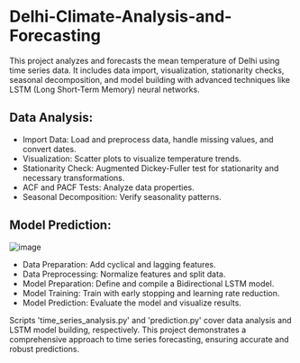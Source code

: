 # Delhi-Climate-Analysis-and-Forecasting
This project analyzes and forecasts the mean temperature of Delhi using time series data. It includes data import, visualization, stationarity checks, seasonal decomposition, and model building with advanced techniques like LSTM (Long Short-Term Memory) neural networks.
## Data Analysis:

- Import Data: Load and preprocess data, handle missing values, and convert dates.
- Visualization: Scatter plots to visualize temperature trends.
- Stationarity Check: Augmented Dickey-Fuller test for stationarity and necessary transformations.
- ACF and PACF Tests: Analyze data properties.
- Seasonal Decomposition: Verify seasonality patterns.

## Model Prediction:
![image](https://github.com/user-attachments/assets/3babd4ac-9b83-4ba8-a2b3-0fe7ccfea6f5)

- Data Preparation: Add cyclical and lagging features.
- Data Preprocessing: Normalize features and split data.
- Model Preparation: Define and compile a Bidirectional LSTM model.
- Model Training: Train with early stopping and learning rate reduction.
- Model Prediction: Evaluate the model and visualize results.

Scripts 'time_series_analysis.py' and 'prediction.py' cover data analysis and LSTM model building, respectively. This project demonstrates a comprehensive approach to time series forecasting, ensuring accurate and robust predictions.
